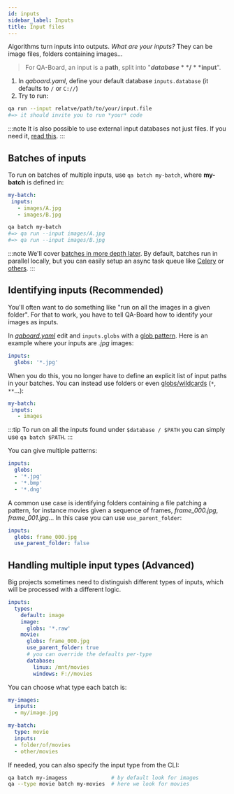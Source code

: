 ```yaml
---
id: inputs
sidebar_label: Inputs
title: Input files
---
```

Algorithms turn inputs into outputs. *What are your inputs?* They can be image files, folders containing images...

> For QA-Board, an input is a **path**, split into "**$database** / **$input**".

1. In *qaboard.yaml*, define your default database `inputs.database` (it defaults to `/` or `C://`)
2. Try to run:

```bash
qa run --input relatve/path/to/your/input.file 
#=> it should invite you to run *your* code
```

:::note
It is also possible to use external input databases not just files. If you need it, [read this](metadata-integration-external-databases).
:::

## Batches of inputs
To run on batches of multiple inputs, use `qa batch my-batch`, where **my-batch** is defined in:

```yaml title="qa/batches.yaml (can be changed in qaboard.yaml via inputs.batches)"
my-batch:
 inputs:
   - images/A.jpg
   - images/B.jpg
```

```bash
qa batch my-batch
#=> qa run --input images/A.jpg
#=> qa run --input images/B.jpg
```

:::note
We'll cover [batches in more depth later](batches-running-on-multiple-inputs). By default, batches run in parallel locally, but you can easily setup an async task queue like [Celery](celery-integration) or [others](https://github.com/Samsung/qaboard/wiki/Adding-new-runners).
:::

## Identifying inputs (Recommended)
You'll often want to do something like "run on all the images in a given folder". For that to work, you have to tell QA-Board how to identify your images as inputs.

In [*qaboard.yaml*](https://github.com/Samsung/qaboard/blob/master/qaboard/sample_project/qaboard.yaml) edit and `inputs.globs` with a [glob pattern](https://docs.python.org/3/library/glob.html). Here is an example where your inputs are *.jpg* images:

```yaml title="qaboard.yaml"
inputs:
  globs: '*.jpg'
```

When you do this, you no longer have to define an explicit list of input paths in your batches. You can instead use folders or even [globs/wildcards](https://docs.python.org/3/library/glob.html) (`*`, `**`...):

```yaml title="qa/batches.yaml"
my-batch:
 inputs:
   - images
```

:::tip
To run on all the inputs found under `$database / $PATH` you can simply use `qa batch $PATH`.
:::


You can give multiple patterns:

```yaml title="qaboard.yaml"
inputs:
  globs:
  - '*.jpg'
  - '*.bmp'
  - '*.dng'
```

A common use case is identifying folders containing a file patching a pattern, for instance movies given a sequence of frames, *frame_000.jpg*, *frame_001.jpg*... In this case you can use `use_parent_folder`:

```yaml {3} title="qaboard.yaml"
inputs:
  globs: frame_000.jpg
  use_parent_folder: false
```

## Handling multiple input types (Advanced)
Big projects sometimes need to distinguish different types of inputs, which will be processed with a different logic.

```yaml title="qaboard.yaml" {3-9}
inputs:
  types:
    default: image
    image:
      globs: '*.raw'
    movie:
      globs: frame_000.jpg
      use_parent_folder: true
      # you can override the defaults per-type
      database:
        linux: /mnt/movies
        windows: F://movies
```

You can choose what type each batch is: 

```yaml {7} title="qa/batches.yaml"
my-images:
  inputs:
  - my/image.jpg

my-batch:
  type: movie
  inputs:
  - folder/of/movies
  - other/movies
```

If needed, you can also specify the input type from the CLI:

```bash
qa batch my-imagess              # by default look for images
qa --type movie batch my-movies  # here we look for movies
```
